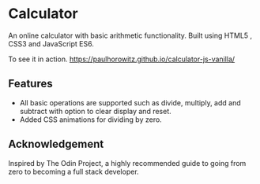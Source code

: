 # Calculator

An online calculator with basic arithmetic functionality. Built using HTML5 , CSS3 and JavaScript ES6.

To see it in action. https://paulhorowitz.github.io/calculator-js-vanilla/

## Features

* All basic operations are supported such as divide, multiply, add and subtract with option to clear display and reset.
* Added CSS animations for dividing by zero.

## Acknowledgement
Inspired by The Odin Project, a highly recommended guide to going from zero to becoming a full stack developer.